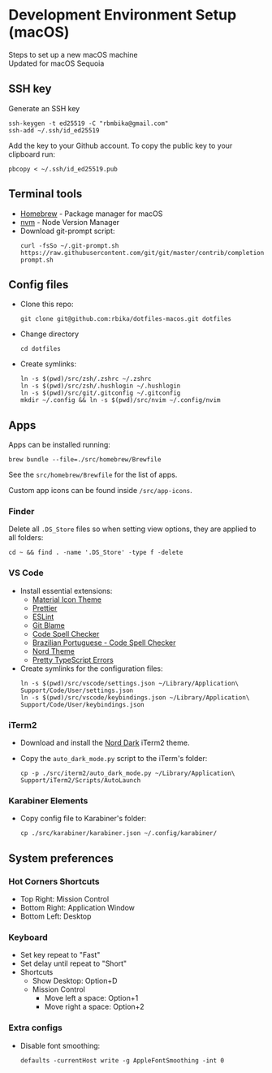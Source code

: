 # Development Environment Setup (macOS)

Steps to set up a new macOS machine  
Updated for macOS Sequoia

## SSH key

Generate an SSH key

```
ssh-keygen -t ed25519 -C "rbmbika@gmail.com"
ssh-add ~/.ssh/id_ed25519
```

Add the key to your Github account. To copy the public key to your clipboard run:

```
pbcopy < ~/.ssh/id_ed25519.pub
```

## Terminal tools

- [Homebrew](https://brew.sh/) - Package manager for macOS
- [nvm](https://github.com/creationix/nvm#installation-and-update) - Node Version Manager
- Download git-prompt script:
  ```
  curl -fsSo ~/.git-prompt.sh https://raw.githubusercontent.com/git/git/master/contrib/completion/git-prompt.sh
  ```

## Config files

- Clone this repo:

  ```
  git clone git@github.com:rbika/dotfiles-macos.git dotfiles
  ```

- Change directory

  ```
  cd dotfiles
  ```

- Create symlinks:
  ```
  ln -s $(pwd)/src/zsh/.zshrc ~/.zshrc
  ln -s $(pwd)/src/zsh/.hushlogin ~/.hushlogin
  ln -s $(pwd)/src/git/.gitconfig ~/.gitconfig
  mkdir ~/.config && ln -s $(pwd)/src/nvim ~/.config/nvim
  ```

## Apps

Apps can be installed running:

```
brew bundle --file=./src/homebrew/Brewfile
```

See the `src/homebrew/Brewfile` for the list of apps.

Custom app icons can be found inside `/src/app-icons`.

### Finder

Delete all `.DS_Store` files so when setting view options, they are applied to all folders:

```
cd ~ && find . -name '.DS_Store' -type f -delete
```

### VS Code

- Install essential extensions:
  - [Material Icon Theme](https://marketplace.visualstudio.com/items?itemName=PKief.material-icon-theme)
  - [Prettier](https://marketplace.visualstudio.com/items?itemName=esbenp.prettier-vscode)
  - [ESLint](https://marketplace.visualstudio.com/items?itemName=dbaeumer.vscode-eslint)
  - [Git Blame](https://marketplace.visualstudio.com/items?itemName=waderyan.gitblame)
  - [Code Spell Checker](https://marketplace.visualstudio.com/items?itemName=streetsidesoftware.code-spell-checker)
  - [Brazilian Portuguese - Code Spell Checker](https://marketplace.visualstudio.com/items?itemName=streetsidesoftware.code-spell-checker-portuguese-brazilian)
  - [Nord Theme](https://marketplace.visualstudio.com/items?itemName=arcticicestudio.nord-visual-studio-code)
  - [Pretty TypeScript Errors](https://marketplace.visualstudio.com/items?itemName=yoavbls.pretty-ts-errors)
- Create symlinks for the configuration files:
  ```
  ln -s $(pwd)/src/vscode/settings.json ~/Library/Application\ Support/Code/User/settings.json
  ln -s $(pwd)/src/vscode/keybindings.json ~/Library/Application\ Support/Code/User/keybindings.json
  ```

### iTerm2

- Download and install the [Nord Dark](https://github.com/rbika/iterm2-nord-dark) iTerm2 theme.
- Copy the `auto_dark_mode.py` script to the iTerm's folder:

  ```
  cp -p ./src/iterm2/auto_dark_mode.py ~/Library/Application\ Support/iTerm2/Scripts/AutoLaunch
  ```

### Karabiner Elements

- Copy config file to Karabiner's folder:
  ```
  cp ./src/karabiner/karabiner.json ~/.config/karabiner/
  ```

## System preferences

### Hot Corners Shortcuts

- Top Right: Mission Control
- Bottom Right: Application Window
- Bottom Left: Desktop

### Keyboard

- Set key repeat to "Fast"
- Set delay until repeat to "Short"
- Shortcuts
  - Show Desktop: Option+D
  - Mission Control
    - Move left a space: Option+1
    - Move right a space: Option+2

### Extra configs

- Disable font smoothing:
  ```
  defaults -currentHost write -g AppleFontSmoothing -int 0
  ```
